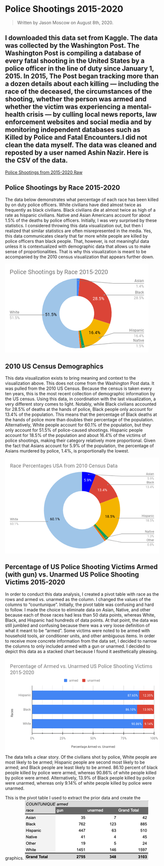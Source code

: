 # Police Shootings 2015-2020
>Written by Jason Moscow on August 8th, 2020.


## I downloaded this data set from Kaggle. The data was collected by the Washington Post. The Washington Post is compiling a database of every fatal shooting in the United States by a police officer in the line of duty since January 1, 2015. In 2015, The Post began tracking more than a dozen details about each killing — including the race of the deceased, the circumstances of the shooting, whether the person was armed and whether the victim was experiencing a mental-health crisis — by culling local news reports, law enforcement websites and social media and by monitoring independent databases such as Killed by Police and Fatal Encounters.I did not clean the data myself. The data was cleaned and reposted by a user named Ashin Nazir. Here is the CSV of the data.
[Police Shootings from 2015-2020 Raw](shootings.csv "Title")

## Police Shootings by Race 2015-2020 
The data below demonstrates what percentage of each race has been killed by on duty police officers. White civilians have died almost twice as frequently as black civilians. Black civilians die at almost twice as high of a rate as hispanic civilians. Native and Asian Americans account for about 1.5% of the deaths by police officers. Initially, I was very surprised by these statistics. I considered throwing this data visualization out, but then I realized that similar statistics are often misrepresented in the media. Yes, this data communicates clearly that far more white people are killed by police officers than black people. That, however, is not meaningful data unless it is contextualized with demographic data that allows us to make sense of proportionalities. That is why this visualization is meant to be accompanied by the 2010 census visualization that appears further down. 

![alt text](Police&#32;Shootings&#32;by&#32;Race&#32;2015-2020&#32;(2).png "My Chart!")  


## 2010 US Census Demographics 
This data visualization exists to bring meaning and context to the visualization above. This does not come from the Washington Post data. It was pulled from the 2010 US Census. Because the census is taken every ten years, this is the most recent collection of demographic information by the US census. Using this data, in coordination with the last visualization, a very different story comes to light. Notably, while Black civilians accounted for 28.5% of deaths at the hands of police, Black people only account for 13.4% of the population. This means that the percentage of  Black deaths at the hands of police more than doubles their percentage of the population. Alternatively, White people account for 60.1% of the population, but they only account for 51.5% of police-caused shootings. Hispanic people account for 18.5% of the population and about 16.4% of the victims of police shootings, making their category relatively more proportional. Given the fact that Asians account for 5.9% of the population, the percentage of Asians murdered by police, 1.4%, is proportionally the lowest. 

![alt text](Race&#32;Percentages&#32;USA&#32;from&#32;2010&#32;Census&#32;Data.png "My Chart!")  


## Percentage of US Police Shooting Victims Armed (with gun)  vs. Unarmed US Police Shooting Victims 2015-2020
In order to conduct this data analysis, I created a pivot table with race as the rows and armed vs. unarmed as the column. I changed the values of the columns to “countunique”. Initially, the pivot table was confusing and hard to follow. I made the choice to eliminate data on Asian, Native, and other because each of those races had less than 50 data points, whereas White, Black, and Hispanic had hundreds of data points. At that point, the data was still jumbled and confusing because there was a very loose definition of what it meant to be “armed”. Some victims were noted to be armed with household tools, air conditioner units, and other ambiguous items. In order to receive more concrete information from the data set, I decided to narrow the columns to only included armed with a gun or unarmed. I decided to depict this data as a stacked chart because I found it aesthetically pleasing.  

![alt text](Percentage&#32;of&#32;Armed&#32;vs.&#32;Unarmed&#32;US&#32;Police&#32;Shooting&#32;Victims&#32;2015-2020&#32;(1).png "My Chart!")  
The data tells a clear story. Of the civilians shot by police, White people are most likely to be armed; Hispanic people are second most likely to be armed; and Black people are least likely to be armed. 86.10 percent of black people killed by police were armed, whereas 90.86% of white people killed by police were armed. Alternatively, 13.9% of Black people killed by police were unarmed, whereas only 9.14% of white people killed by police were unarmed. 



This is the pivot table I used to extract the prior data and create the graphics. 
![alt text](pivotTable.png "My Chart!")  
